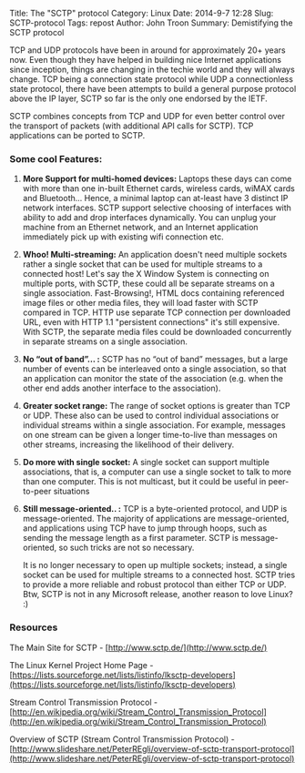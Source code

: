 Title: The "SCTP" protocol
Category: Linux
Date: 2014-9-7 12:28
Slug: SCTP-protocol
Tags: repost
Author: John Troon
Summary: Demistifying the SCTP protocol

TCP and UDP protocols have been in around for approximately 20+ years now. Even though they have helped in building nice Internet applications since inception, things are changing in the techie world and they will always change. TCP being a connection state protocol while UDP a connectionless state protocol, there have been attempts to build a general purpose protocol above the IP layer, SCTP so far is the only one endorsed by the IETF.

SCTP combines concepts from TCP and UDP for even better control over the transport of packets (with additional API calls for SCTP). TCP applications can be ported to SCTP.

### Some cool Features:

1. **More Support for multi-homed devices:** 
Laptops these days can come with more than one in-built Ethernet cards, wireless cards, wiMAX cards and Bluetooth... Hence, a minimal laptop can at-least have 3 distinct IP network interfaces. SCTP support selective choosing of interfaces with ability to add and drop interfaces dynamically. You can unplug your machine from an Ethernet network, and an Internet application immediately pick up with existing wifi connection etc.

2. **Whoo! Multi-streaming:**
An application doesn't need multiple sockets rather a single socket that can be used for multiple streams to a connected host! Let's say the X Window System is connecting on multiple ports, with SCTP, these could all be separate streams on a single association. Fast-Browsing!, HTML docs containing referenced image files or other media files, they will load faster with SCTP compared in TCP. HTTP use separate TCP connection per downloaded URL, even with HTTP 1.1 "persistent connections" it's still expensive. With SCTP, the separate media files could be downloaded concurrently in separate streams on a single association.

3. **No “out of band”... :** 
SCTP has no “out of band” messages, but a large number of events can be interleaved onto a single association, so that an application can monitor the state of the association (e.g. when the other end adds another interface to the association).

4. **Greater socket range:** 
The range of socket options is greater than TCP or UDP. These also can be used to control individual associations or individual streams within a single association. For example, messages on one stream can be given a longer time-to-live than messages on other streams, increasing the likelihood of their delivery.

5. **Do more with single socket:** 
A single socket can support multiple associations, that is, a computer can use a single socket to talk to more than one computer. This is not multicast, but it could be useful in peer-to-peer situations
    
6. **Still message-oriented.. :** 
TCP is a byte-oriented protocol, and UDP is message-oriented. The majority of applications are message-oriented, and applications using TCP have to jump through hoops, such as sending the message length as a first parameter. SCTP is message-oriented, so such tricks are not so necessary.

    It is no longer necessary to open up multiple sockets; instead, a single socket can be used for multiple streams to a connected host. SCTP tries to provide a more reliable and robust protocol than either TCP or UDP. Btw, SCTP is not in any Microsoft release, another reason to love Linux? :)

### Resources

The Main Site for SCTP - [http://www.sctp.de/](http://www.sctp.de/)

The Linux Kernel Project Home Page - [https://lists.sourceforge.net/lists/listinfo/lksctp-developers](https://lists.sourceforge.net/lists/listinfo/lksctp-developers)

Stream Control Transmission Protocol - [http://en.wikipedia.org/wiki/Stream_Control_Transmission_Protocol](http://en.wikipedia.org/wiki/Stream_Control_Transmission_Protocol)

Overview of SCTP (Stream Control Transmission Protocol) - [http://www.slideshare.net/PeterREgli/overview-of-sctp-transport-protocol](http://www.slideshare.net/PeterREgli/overview-of-sctp-transport-protocol)
